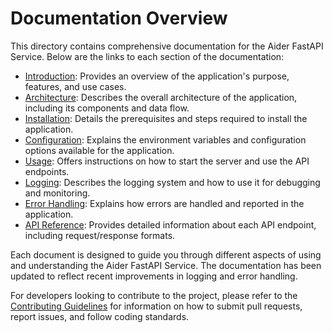 # Documentation Overview

This directory contains comprehensive documentation for the Aider FastAPI Service. Below are the links to each section of the documentation:

- [Introduction](./introduction.md): Provides an overview of the application's purpose, features, and use cases.
- [Architecture](./architecture.md): Describes the overall architecture of the application, including its components and data flow.
- [Installation](./install.md): Details the prerequisites and steps required to install the application.
- [Configuration](./configure.md): Explains the environment variables and configuration options available for the application.
- [Usage](./usage.md): Offers instructions on how to start the server and use the API endpoints.
- [Logging](./logging.md): Describes the logging system and how to use it for debugging and monitoring.
- [Error Handling](./error_handling.md): Explains how errors are handled and reported in the application.
- [API Reference](./api_reference.md): Provides detailed information about each API endpoint, including request/response formats.

Each document is designed to guide you through different aspects of using and understanding the Aider FastAPI Service. The documentation has been updated to reflect recent improvements in logging and error handling.

For developers looking to contribute to the project, please refer to the [Contributing Guidelines](./contributing.md) for information on how to submit pull requests, report issues, and follow coding standards.
